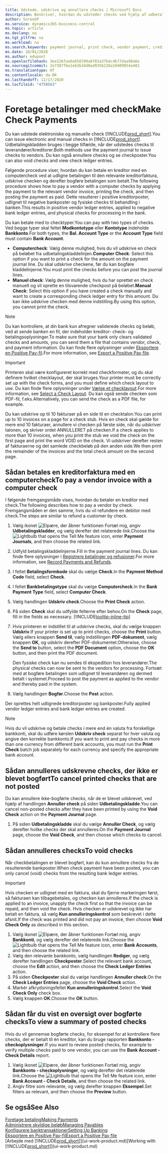 ```yaml
---
title: Udstede, udskrive og annullere checks | Microsoft Docs
description: Beskriver, hvordan du udsteder checks ved hjælp af udbetalingskladden, udskriver checks og annullerer eller får vist checkposter i Business Central.
author: SorenGP
ms.service: dynamics365-business-central
ms.topic: article
ms.devlang: na
ms.tgt_pltfrm: na
ms.workload: na
ms.search.keywords: payment journal, print check, vendor payment, creditor, debt, balance due, AP
ms.date: 10/01/2020
ms.author: edupont
ms.openlocfilehash: 3ee126fae6e658700a6f83a37b4c4b77daa98a6e
ms.sourcegitcommit: 2e7307fbe1eb3b34d0ad9356226a19409054a402
ms.translationtype: HT
ms.contentlocale: da-DK
ms.lasthandoff: 12/17/2020
ms.locfileid: "4759563"
---
```

# <a name="make-check-payments"></a><span data-ttu-id="a9911-103">Foretage betalinger med check</span><span class="sxs-lookup"><span data-stu-id="a9911-103">Make Check Payments</span></span>

<span data-ttu-id="a9911-104">Du kan udstede elektroniske og manuelle check [!INCLUDE[prod_short](includes/prod_short.md)].</span><span class="sxs-lookup"><span data-stu-id="a9911-104">You can issue electronic and manual checks in [!INCLUDE[prod_short](includes/prod_short.md)].</span></span> <span data-ttu-id="a9911-105">Udbetalingskladden bruges i begge tilfælde, når der udstedes checks til leverandører/kreditorer.</span><span class="sxs-lookup"><span data-stu-id="a9911-105">Both methods use the payment journal to issue checks to vendors.</span></span> <span data-ttu-id="a9911-106">Du kan også annullere checks og se checkposter.</span><span class="sxs-lookup"><span data-stu-id="a9911-106">You can also void checks and view check ledger entries.</span></span>

<span data-ttu-id="a9911-107">Følgende procedure viser, hvordan du kan betale en kreditor med en computercheck ved at udligne betalingen til den relevante kreditorfaktura, udskrive checken og derefter bogføre betalingen som betalt.</span><span class="sxs-lookup"><span data-stu-id="a9911-107">The following procedure shows how to pay a vendor with a computer checks by applying the payment to the relevant vendor invoice, printing the check, and then posting the payment as paid.</span></span> <span data-ttu-id="a9911-108">Dette resulterer i positive kreditorposter, udlignet til negative bankposter og fysiske checks til behandling i banken.</span><span class="sxs-lookup"><span data-stu-id="a9911-108">This results in positive vendor ledger entries, applied to negative bank ledger entries, and physical checks for processing in the bank.</span></span>

<span data-ttu-id="a9911-109">Du kan betale med to checktyper.</span><span class="sxs-lookup"><span data-stu-id="a9911-109">You can pay with two types of checks.</span></span> <span data-ttu-id="a9911-110">Ved begge typer skal feltet **Modkontotype** eller **Kontotype** indeholde **Bankkonto**.</span><span class="sxs-lookup"><span data-stu-id="a9911-110">For both types, the **Bal. Account Type** or the **Account Type** field must contain **Bank Account**.</span></span>

- <span data-ttu-id="a9911-111">**Computercheck**: Vælg denne mulighed, hvis du vil udskrive en check på beløbet fra udbetalingskladdelinjen.</span><span class="sxs-lookup"><span data-stu-id="a9911-111">**Computer Check**: Select this option if you want to print a check for the amount on the payment journal line.</span></span> <span data-ttu-id="a9911-112">Du skal udskrive checkene, før du kan bogføre kladdelinjerne.</span><span class="sxs-lookup"><span data-stu-id="a9911-112">You must print the checks before you can post the journal lines.</span></span>
- <span data-ttu-id="a9911-113">**Manuel check**: Vælg denne mulighed, hvis du har oprettet en check manuelt og vil oprette en tilsvarende checkpost på beløbet.</span><span class="sxs-lookup"><span data-stu-id="a9911-113">**Manual Check**: Select this option if you have created a check manually and want to create a corresponding check ledger entry for this amount.</span></span> <span data-ttu-id="a9911-114">Du kan ikke udskrive checken med denne indstilling.</span><span class="sxs-lookup"><span data-stu-id="a9911-114">By using this option, you cannot print the check.</span></span>

> [!NOTE]  
> <span data-ttu-id="a9911-115">Du kan kontrollere, at din bank kun afregner validerede checks og beløb, ved at sende banken en fil, der indeholder kreditor- check- og betalingsoplysninger.</span><span class="sxs-lookup"><span data-stu-id="a9911-115">To make sure that your bank only clears validated checks and amounts, you can send them a file that contains vendor, check, and payment information.</span></span> <span data-ttu-id="a9911-116">Du kan finde flere oplysninger under [Eksportere en Positive Pay-fil](finance-how-positive-pay.md).</span><span class="sxs-lookup"><span data-stu-id="a9911-116">For more information, see [Export a Positive Pay file](finance-how-positive-pay.md).</span></span>

> [!IMPORTANT]
> <span data-ttu-id="a9911-117">Printeren skal være konfigureret korrekt med checkformater, og du skal definere hvilket checklayout, der skal bruges.</span><span class="sxs-lookup"><span data-stu-id="a9911-117">Your printer must be correctly set up with the check forms, and you must define which check layout to use.</span></span> <span data-ttu-id="a9911-118">Du kan finde flere oplysninger under [Vælge et checklayout](finance-how-define-check-layouts.md).</span><span class="sxs-lookup"><span data-stu-id="a9911-118">For more information, see [Select a Check Layout](finance-how-define-check-layouts.md).</span></span> <span data-ttu-id="a9911-119">Du kan også sende checken som PDF-fil, f.eks.</span><span class="sxs-lookup"><span data-stu-id="a9911-119">Alternatively, you can send the check as a PDF file, for example.</span></span>  

<span data-ttu-id="a9911-120">Du kan udskrive op til 10 fakturaer på en side til en checktalon.</span><span class="sxs-lookup"><span data-stu-id="a9911-120">You can print up to 10 invoices on a page for a check stub.</span></span> <span data-ttu-id="a9911-121">Hvis en check skal gælde for mere end 10 fakturaer, annullere vi checken på første side, når du udskriver talonen, og skriver ordet ANNULLERET på checken.</span><span class="sxs-lookup"><span data-stu-id="a9911-121">If a check applies to more than 10 invoices, when you print the stub we void the check on the first page and print the word VOID on the check.</span></span> <span data-ttu-id="a9911-122">Vi udskriver derefter resten af fakturaerne og det samlede checkbeløb på den anden side.</span><span class="sxs-lookup"><span data-stu-id="a9911-122">We then print the remainder of the invoices and the total check amount on the second page.</span></span>

## <a name="to-pay-a-vendor-invoice-with-a-computer-check"></a><span data-ttu-id="a9911-123">Sådan betales en kreditorfaktura med en computercheck</span><span class="sxs-lookup"><span data-stu-id="a9911-123">To pay a vendor invoice with a computer check</span></span>
<span data-ttu-id="a9911-124">I følgende fremgangsmåde vises, hvordan du betaler en kreditor med check.</span><span class="sxs-lookup"><span data-stu-id="a9911-124">The following describes how to pay a vendor by check.</span></span> <span data-ttu-id="a9911-125">Fremgangsmåden er den samme, hvis du vil refundere en debitor med check.</span><span class="sxs-lookup"><span data-stu-id="a9911-125">The steps are similar to refund a customer by check.</span></span>

1. <span data-ttu-id="a9911-126">Vælg ikonet ![Elpære, der åbner funktionen Fortæl mig](media/ui-search/search_small.png "Fortæl mig, hvad du vil foretage dig"), angiv **Udbetalingskladder**, og vælg derefter det relaterede link.</span><span class="sxs-lookup"><span data-stu-id="a9911-126">Choose the ![Lightbulb that opens the Tell Me feature](media/ui-search/search_small.png "Tell me what you want to do") icon, enter **Payment Journals**, and then choose the related link.</span></span>
2. <span data-ttu-id="a9911-127">Udfyld betalingskladdelinjerne.</span><span class="sxs-lookup"><span data-stu-id="a9911-127">Fill in the payment journal lines.</span></span> <span data-ttu-id="a9911-128">Du kan finde flere oplysninger i [Registrere betalinger og refusioner](payables-how-post-payments-refunds.md).</span><span class="sxs-lookup"><span data-stu-id="a9911-128">For more information, see [Record Payments and Refunds](payables-how-post-payments-refunds.md).</span></span>
3. <span data-ttu-id="a9911-129">I feltet **Betalingsformkode** skal du vælge **Check**.</span><span class="sxs-lookup"><span data-stu-id="a9911-129">In the **Payment Method Code** field, select **Check**.</span></span>
4. <span data-ttu-id="a9911-130">I feltet **Bankbetalingstype** skal du vælge **Computercheck**.</span><span class="sxs-lookup"><span data-stu-id="a9911-130">In the **Bank Payment Type** field, select **Computer Check**.</span></span>
5. <span data-ttu-id="a9911-131">Vælg handlingen **Udskriv check**.</span><span class="sxs-lookup"><span data-stu-id="a9911-131">Choose the **Print Check** action.</span></span>
6. <span data-ttu-id="a9911-132">På siden **Check** skal du udfylde felterne efter behov.</span><span class="sxs-lookup"><span data-stu-id="a9911-132">On the **Check** page, fill in the fields as necessary.</span></span> [!INCLUDE[tooltip-inline-tip](includes/tooltip-inline-tip_md.md)]
7. <span data-ttu-id="a9911-133">Hvis printeren er indstillet til at udskrive checks, skal du vælge knappen **Udskriv**.</span><span class="sxs-lookup"><span data-stu-id="a9911-133">If your printer is set up to print checks, choose the **Print** button.</span></span> <span data-ttu-id="a9911-134">Vælg ellers knappen **Send til**, vælg indstillingen **PDF-dokument**, vælg knappen **OK**, og udskriv derefter PDF-dokumentet.</span><span class="sxs-lookup"><span data-stu-id="a9911-134">Otherwise, choose the **Send to** button, select the **PDF Document** option, choose the **OK** button, and then print the PDF document.</span></span>

    <span data-ttu-id="a9911-135">Den fysiske check kan nu sendes til ekspedition hos leverandører.</span><span class="sxs-lookup"><span data-stu-id="a9911-135">The physical checks can now be sent to the vendors for processing.</span></span> <span data-ttu-id="a9911-136">Fortsæt med at bogføre betalingen som udlignet til leverandøren og dermed betalt i systemet.</span><span class="sxs-lookup"><span data-stu-id="a9911-136">Proceed to post the payment as applied to the vendor and thereby paid in the system.</span></span>
8. <span data-ttu-id="a9911-137">Vælg handlingen **Bogfør**.</span><span class="sxs-lookup"><span data-stu-id="a9911-137">Choose the **Post** action.</span></span>

<span data-ttu-id="a9911-138">Der oprettes helt udlignede kreditorposter og bankposter.</span><span class="sxs-lookup"><span data-stu-id="a9911-138">Fully applied vendor ledger entries and bank ledger entries are created.</span></span>

> [!NOTE]  
> <span data-ttu-id="a9911-139">Hvis du vil udskrive og betale checks i mere end én valuta fra forskellige bankkonti, skal du udføre kørslen **Udskriv check** separat for hver valuta og angive den korrekte bankkonto.</span><span class="sxs-lookup"><span data-stu-id="a9911-139">If you want to print and pay checks in more than one currency from different bank accounts, you must run the **Print Check** batch job separately for each currency and specify the appropriate bank account.</span></span>

## <a name="to-cancel-printed-checks-that-are-not-posted"></a><span data-ttu-id="a9911-140">Sådan annulleres udskrevne checks, der ikke er blevet bogført</span><span class="sxs-lookup"><span data-stu-id="a9911-140">To cancel printed checks that are not posted</span></span>
<span data-ttu-id="a9911-141">Du kan annullere ikke-bogførte checks, når de er blevet udskrevet, ved hjælp af handlingen **Annuller check** på siden **Udbetalingskladde**.</span><span class="sxs-lookup"><span data-stu-id="a9911-141">You can cancel non-posted checks after they have been printed by using the **Void Check** action on the **Payment Journal** page.</span></span>

1. <span data-ttu-id="a9911-142">På siden **Udbetalingskladde** skal du vælge **Annuller Check**, og vælg derefter hvilke checks der skal annulleres.</span><span class="sxs-lookup"><span data-stu-id="a9911-142">On the **Payment Journal** page, choose the **Void Check**, and then choose which checks to cancel.</span></span>

## <a name="to-void-checks"></a><span data-ttu-id="a9911-143">Sådan annulleres checks</span><span class="sxs-lookup"><span data-stu-id="a9911-143">To void checks</span></span>

<span data-ttu-id="a9911-144">Når checkbetalingen er blevet bogført, kan du kun annullere checks fra de resulterende bankposter.</span><span class="sxs-lookup"><span data-stu-id="a9911-144">When check payment have been posted, you can only cancel (void) checks from the resulting bank ledger entries.</span></span>

> [!IMPORTANT]
> <span data-ttu-id="a9911-145">Hvis checken er udlignet med en faktura, skal du fjerne markeringen først, så fakturaen kan tilbagebetales, og checken kan annulleres.</span><span class="sxs-lookup"><span data-stu-id="a9911-145">If the check is applied to an invoice, unapply the check first so that the invoice can be repaid, and then void the check.</span></span> <span data-ttu-id="a9911-146">Hvis checken er udskrevet og ikke har betalt en faktura, så vælg **Kun annulleringskontrol** som beskrevet i dette afsnit.</span><span class="sxs-lookup"><span data-stu-id="a9911-146">If the check was printed and did not pay an invoice, then choose **Void Check Only** as described in this section.</span></span>

1. <span data-ttu-id="a9911-147">Vælg ikonet ![Elpære, der åbner funktionen Fortæl mig](media/ui-search/search_small.png "Fortæl mig, hvad du vil foretage dig"), angiv **Bankkonti**, og vælg derefter det relaterede link.</span><span class="sxs-lookup"><span data-stu-id="a9911-147">Choose the ![Lightbulb that opens the Tell Me feature](media/ui-search/search_small.png "Tell me what you want to do") icon, enter **Bank Accounts**, and then choose the related link.</span></span>
2. <span data-ttu-id="a9911-148">Vælg den relevante bankkonto, vælg handlingen **Rediger**, og vælg derefter handlingen **Checkposter**.</span><span class="sxs-lookup"><span data-stu-id="a9911-148">Select the relevant bank account, choose the **Edit** action, and then choose the **Check Ledger Entries** action.</span></span>
3. <span data-ttu-id="a9911-149">På siden **Checkposter** skal du vælge handlingen **Annuller check**.</span><span class="sxs-lookup"><span data-stu-id="a9911-149">On the **Check Ledger Entries** page, choose the **Void Check** action.</span></span>
4. <span data-ttu-id="a9911-150">Markér afkrydsningsfeltet **Kun annulleringskontrol**.</span><span class="sxs-lookup"><span data-stu-id="a9911-150">Select the **Void Check Only** check box.</span></span>
5. <span data-ttu-id="a9911-151">Vælg knappen **OK**.</span><span class="sxs-lookup"><span data-stu-id="a9911-151">Choose the **OK** button.</span></span>

## <a name="to-view-a-summary-of-posted-checks"></a><span data-ttu-id="a9911-152">Sådan får du vist en oversigt over bogførte checks</span><span class="sxs-lookup"><span data-stu-id="a9911-152">To view a summary of posted checks</span></span>
<span data-ttu-id="a9911-153">Hvis du vil gennemse bogførte checks, for eksempel for at kontrollere flere checks, der er betalt til én kreditor, kan du bruge rapporten **Bankkonto - checkoplysninger**.</span><span class="sxs-lookup"><span data-stu-id="a9911-153">If you want to review posted checks, for example to verify multiple checks paid to one vendor, you can use the **Bank Account - Check Details** report.</span></span>
1. <span data-ttu-id="a9911-154">Vælg ikonet ![Elpære, der åbner funktionen Fortæl mig](media/ui-search/search_small.png "Fortæl mig, hvad du vil foretage dig"), angiv **Bankkonto - checkoplysninger**, og vælg derefter det relaterede link.</span><span class="sxs-lookup"><span data-stu-id="a9911-154">Choose the ![Lightbulb that opens the Tell Me feature](media/ui-search/search_small.png "Tell me what you want to do") icon, enter **Bank Account - Check Details**, and then choose the related link.</span></span>
2. <span data-ttu-id="a9911-155">Angiv filtre som relevante, og vælg derefter knappen **Eksempel**.</span><span class="sxs-lookup"><span data-stu-id="a9911-155">Set filters as relevant, and then choose the **Preview** button.</span></span>

## <a name="see-also"></a><span data-ttu-id="a9911-156">Se også</span><span class="sxs-lookup"><span data-stu-id="a9911-156">See Also</span></span>
[<span data-ttu-id="a9911-157">Foretage betaling</span><span class="sxs-lookup"><span data-stu-id="a9911-157">Making Payments</span></span>](payables-make-payments.md)  
[<span data-ttu-id="a9911-158">Administrere skyldige beløb</span><span class="sxs-lookup"><span data-stu-id="a9911-158">Managing Payables</span></span>](payables-manage-payables.md)  
[<span data-ttu-id="a9911-159">Konfigurere banktransaktioner</span><span class="sxs-lookup"><span data-stu-id="a9911-159">Setting Up Banking</span></span>](bank-setup-banking.md)  
[<span data-ttu-id="a9911-160">Eksportere en Positive Pay-fil</span><span class="sxs-lookup"><span data-stu-id="a9911-160">Export a Positive Pay file</span></span>](finance-how-positive-pay.md)  
<span data-ttu-id="a9911-161">[Arbejde med [!INCLUDE[prod_short](includes/prod_short.md)]](ui-work-product.md)</span><span class="sxs-lookup"><span data-stu-id="a9911-161">[Working with [!INCLUDE[prod_short](includes/prod_short.md)]](ui-work-product.md)</span></span>  
